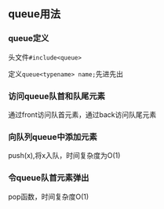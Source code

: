 ## queue用法

### queue定义

头文件`#include<queue>`

定义`queue<typename> name;`先进先出

### 访问queue队首和队尾元素

通过front访问队首元素，通过back访问队尾元素

### 向队列queue中添加元素

push(x),将x入队，时间复杂度为O(1)

### 令queue队首元素弹出

pop函数，时间复杂度O(1)

